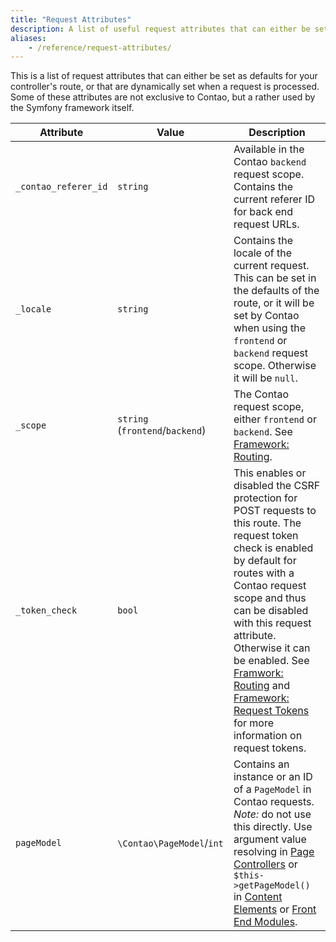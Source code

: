 ```yaml
---
title: "Request Attributes"
description: A list of useful request attributes that can either be set or accessed for a request.
aliases:
    - /reference/request-attributes/
---
```



This is a list of request attributes that can either be set as defaults for your
controller's route, or that are dynamically set when a request is processed. Some
of these attributes are not exclusive to Contao, but a rather used by the Symfony
framework itself.

| Attribute | Value | Description |
| --- | --- | --- |
| `_contao_referer_id` | `string` | Available in the Contao `backend` request scope. Contains the current referer ID for back end request URLs. |
| `_locale` | `string` | Contains the locale of the current request. This can be set in the defaults of the route, or it will be set by Contao when using the `frontend` or `backend` request scope. Otherwise it will be `null`. |
| `_scope` | `string` (`frontend`/`backend`) | The Contao request scope, either `frontend` or `backend`. See [Framework: Routing][RequestScope]. |
| `_token_check` | `bool` | This enables or disabled the CSRF protection for POST requests to this route. The request token check is enabled by default for routes with a Contao request scope and thus can be disabled with this request attribute. Otherwise it can be enabled. See [Framwork: Routing][RoutingCsrf] and [Framework: Request Tokens][FrameworkCsrf] for more information on request tokens. |
| `pageModel` | `\Contao\PageModel`/`int` | Contains an instance or an ID of a `PageModel` in Contao requests. _Note:_ do not use this directly. Use argument value resolving in [Page Controllers][PageControllers] or `$this->getPageModel()` in [Content Elements][ContentElements] or [Front End Modules][FrontEndModules]. |


[RequestScope]: /framework/routing/#request-scope
[RoutingCsrf]: /framework/routing/#csrf-protection
[FrameworkCsrf]: /framework/request-tokens/
[PageControllers]: /framework/page-controllers/
[ContentElements]: /framework/content-elements/
[FrontEndModules]: /framework/front-end-modules/
